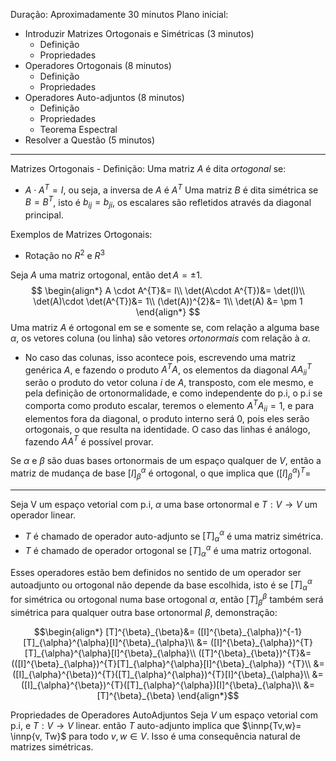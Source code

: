 Duração: Aproximadamente $30$ minutos
Plano inicial:
- Introduzir Matrizes Ortogonais e Simétricas (3 minutos)
	- Definição
	- Propriedades
- Operadores Ortogonais (8 minutos)
	- Definição
	- Propriedades
- Operadores Auto-adjuntos (8 minutos)
	- Definição
	- Propriedades
	- Teorema Espectral 
- Resolver a Questão (5 minutos)
___
Matrizes Ortogonais - Definição:
Uma matriz $A$ é dita *ortogonal* se:
- $A \cdot A^{T}=I$, ou seja, a inversa de $A$ é $A^{T}$
Uma matriz $B$ é dita simétrica se $B = B^{T}$, isto é $b_{ij}=b_{ji}$, os escalares são refletidos através da diagonal principal.

Exemplos de Matrizes Ortogonais:
- Rotação no $R^{2}$ e $R^{3}$

Seja $A$ uma matriz ortogonal, então $\det{A} = \pm 1$.
$$
\begin{align*}
A \cdot A^{T}&= I\\
\det(A\cdot A^{T})&= \det(I)\\
\det(A)\cdot \det(A^{T})&= 1\\
(\det(A))^{2}&= 1\\
\det(A) &= \pm 1
\end{align*}
$$
Uma matriz $A$ é ortogonal em se e somente se, com relação a alguma base $\alpha$, os vetores coluna (ou linha) são vetores *ortonormais* com relação à $\alpha$.
- No caso das colunas, isso acontece pois, escrevendo uma matriz genérica $A$, e fazendo o produto $A^{T}A$, os elementos da diagonal $AA^{T}_{ii}$ serão o produto do vetor coluna $i$ de $A$, transposto, com ele mesmo, e pela definição de ortonormalidade, e como independente do p.i, o p.i se comporta como produto escalar, teremos o elemento $A^{T}A_{ii}= 1$, e para elementos fora da diagonal, o produto interno será $0$, pois eles serão ortogonais, o que resulta na identidade. O caso das linhas é análogo, fazendo $AA^{T}$ é possível provar.

Se $\alpha$ e $\beta$ são duas bases ortonormais de um espaço qualquer de $V$, então a matriz de mudança de base $[I]^{\alpha}_{\beta}$ é ortogonal, o que implica que $([I]^{\alpha}_{\beta})^{T}=$
____
Seja V um espaço vetorial com p.i, $\alpha$ uma base ortonormal e $T:V \rightarrow V$ um operador linear.
- $T$ é chamado de operador auto-adjunto se $[T]^{\alpha}_{\alpha}$ é uma matriz simétrica.
- $T$ é chamado de operador ortogonal se $[T]^{\alpha}_{\alpha}$ é uma matriz ortogonal.

Esses operadores estão bem definidos no sentido de um operador ser autoadjunto ou ortogonal não depende da base escolhida, isto é se $[T]_{\alpha}^{\alpha}$ for simétrica ou ortogonal numa base ortogonal $\alpha$, então $[T]^{\beta}_{\beta}$ também será simétrica para qualquer outra base ortonormal $\beta$, demonstração:

$$\begin{align*}
[T]^{\beta}_{\beta}&= ([I]^{\beta}_{\alpha})^{-1}[T]_{\alpha}^{\alpha}[I]^{\beta}_{\alpha}\\
&= ([I]^{\beta}_{\alpha})^{T}[T]_{\alpha}^{\alpha}[I]^{\beta}_{\alpha}\\
([T]^{\beta}_{\beta})^{T}&=(([I]^{\beta}_{\alpha})^{T}[T]_{\alpha}^{\alpha}[I]^{\beta}_{\alpha}) ^{T}\\
&= ([I]_{\alpha}^{\beta})^{T}([T]_{\alpha}^{\alpha})^{T}[I]^{\beta}_{\alpha}\\
&= ([I]_{\alpha}^{\beta})^{T}([T]_{\alpha}^{\alpha})[I]^{\beta}_{\alpha}\\
&= [T]^{\beta}_{\beta}
\end{align*}$$

Propriedades de Operadores AutoAdjuntos
Seja $V$ um espaço vetorial com p.i, e $T:V \rightarrow V$ linear. então $T$ auto-adjunto implica que $\innp{Tv,w}= \innp{v, Tw}$ para todo $v,w \in V$. Isso é uma consequência natural de matrizes simétricas.